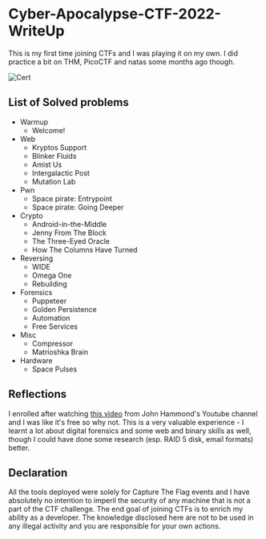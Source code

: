 # Cyber-Apocalypse-CTF-2022-WriteUp
This is my first time joining CTFs and I was playing it on my own. I did practice a bit on THM, PicoCTF and natas some months ago though.

![Cert](https://user-images.githubusercontent.com/26480299/169328229-1a2b2ac6-cc1a-48c3-90b3-1c11456ed715.png)

## List of Solved problems
- Warmup
  -  Welcome!
- Web
  -  Kryptos Support
  -  Blinker Fluids
  -  Amist Us
  -  Intergalactic Post
  -  Mutation Lab
- Pwn
  -  Space pirate: Entrypoint
  -  Space pirate: Going Deeper
- Crypto
  -  Android-in-the-Middle
  -  Jenny From The Block
  -  The Three-Eyed Oracle
  -  How The Columns Have Turned
- Reversing
  -  WIDE
  -  Omega One
  -  Rebuilding
- Forensics
  -  Puppeteer
  -  Golden Persistence
  -  Automation
  -  Free Services
- Misc
  -  Compressor
  -  Matrioshka Brain
- Hardware
  -  Space Pulses

## Reflections
I enrolled after watching [this video](https://www.youtube.com/watch?v=yifUeRFXgaE) from John Hammond's Youtube channel and I was like it's free so why not. This is a very valuable experience - I learnt a lot about digital forensics and some web and binary skills as well, though I could have done some research (esp. RAID 5 disk, email formats) better.

## Declaration
All the tools deployed were solely for Capture The Flag events and I have absolutely no intention to imperil the security of any machine that is not a part of the CTF challenge. The end goal of joining CTFs is to enrich my ability as a developer. The knowledge disclosed here are not to be used in any illegal activity and you are responsible for your own actions.
